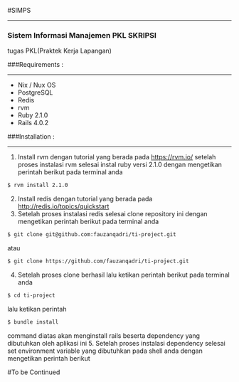 #SIMPS
___


### **Sistem Informasi Manajemen PKL SKRIPSI**

tugas PKL(Praktek Kerja Lapangan)

###Requirements :
___

- Nix / Nux OS
- PostgreSQL
- Redis
- rvm
- Ruby 2.1.0
- Rails 4.0.2


###Installation  : 
___
1. Install rvm dengan tutorial yang berada pada https://rvm.io/
setelah proses instalasi rvm selesai instal ruby versi 2.1.0 dengan mengetikan perintah berikut pada terminal anda
```bash
$ rvm install 2.1.0
```
2. Install redis dengan tutorial yang berada pada http://redis.io/topics/quickstart
3. Setelah proses instalasi redis selesai clone repository ini dengan mengetikan perintah berikut pada terminal anda
```bash
$ git clone git@github.com:fauzanqadri/ti-project.git
```
atau
```bash
$ git clone https://github.com/fauzanqadri/ti-project.git
```
4. Setelah proses clone berhasil lalu ketikan perintah berikut pada terminal anda
```bash
$ cd ti-project
```
lalu ketikan perintah
```bash
$ bundle install
```
command diatas akan menginstall rails beserta dependency yang dibutuhkan oleh aplikasi ini
5. Setelah proses instalasi dependency selesai set environment variable yang dibutuhkan pada shell anda dengan mengetikan perintah berikut

#To be Continued